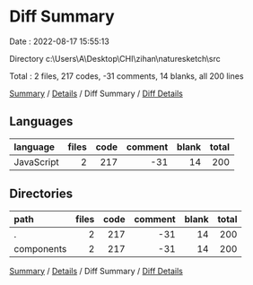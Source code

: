 # Diff Summary

Date : 2022-08-17 15:55:13

Directory c:\\Users\\A\\Desktop\\CHI\\zihan\\naturesketch\\src

Total : 2 files,  217 codes, -31 comments, 14 blanks, all 200 lines

[Summary](results.md) / [Details](details.md) / Diff Summary / [Diff Details](diff-details.md)

## Languages
| language | files | code | comment | blank | total |
| :--- | ---: | ---: | ---: | ---: | ---: |
| JavaScript | 2 | 217 | -31 | 14 | 200 |

## Directories
| path | files | code | comment | blank | total |
| :--- | ---: | ---: | ---: | ---: | ---: |
| . | 2 | 217 | -31 | 14 | 200 |
| components | 2 | 217 | -31 | 14 | 200 |

[Summary](results.md) / [Details](details.md) / Diff Summary / [Diff Details](diff-details.md)